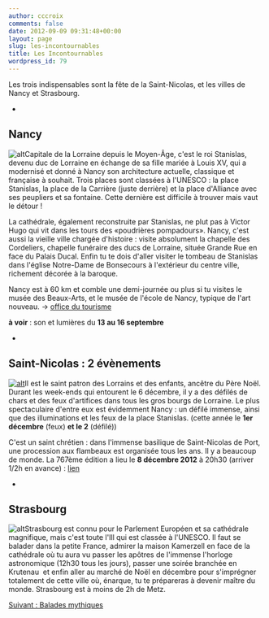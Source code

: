 ```yaml
---
author: cccroix
comments: false
date: 2012-09-09 09:31:48+00:00
layout: page
slug: les-incontournables
title: Les Incontournables
wordpress_id: 79
---
```


Les trois indispensables sont la fête de la Saint-Nicolas, et les villes de Nancy et Strasbourg.



	
  * 


## **Nancy**





![alt](http://www.linternaute.com/sortir/magazine/photo/nancy/image/place-stanislas-227948.jpg)Capitale de la Lorraine depuis le Moyen-Âge, c'est le roi Stanislas, devenu duc de Lorraine en échange de sa fille mariée à Louis XV, qui a modernisé et donné à Nancy son architecture actuelle, classique et française à souhait. Trois places sont classées à l'UNESCO : la place Stanislas, la place de la Carrière (juste derrière) et la place d'Alliance avec ses peupliers et sa fontaine. Cette dernière est difficile à trouver mais vaut le détour !

La cathédrale, également reconstruite par Stanislas, ne plut pas à Victor Hugo qui vit dans les tours des «poudrières pompadours». Nancy, c'est aussi la vieille ville chargée d'histoire : visite absolument la chapelle des Cordeliers, chapelle funéraire des ducs de Lorraine, située Grande Rue en face du Palais Ducal. Enfin tu te dois d'aller visiter le tombeau de Stanislas dans l'église Notre-Dame de Bonsecours à l'extérieur du centre ville, richement décorée à la baroque.

Nancy est à 60 km et comble une demi-journée ou plus si tu visites le musée des Beaux-Arts, et le musée de l'école de Nancy, typique de l'art nouveau.
-> [office du tourisme](http://www.nancy-tourisme.fr/)

**à voir** : son et lumières du **13 au 16 septembre**



	
  * 


## Saint-Nicolas : 2 évènements





[![alt](http://cccroixmetz.files.wordpress.com/2012/09/procession-saint-nicolas171.jpeg)](http://cccroixmetz.files.wordpress.com/2012/09/procession-saint-nicolas171.jpeg)Il est le saint patron des Lorrains et des enfants, ancêtre du Père Noël. Durant les week-ends qui entourent le 6 décembre, il y a des défilés de chars et des feux d'artifices dans tous les gros bourgs de Lorraine. Le plus spectaculaire d'entre eux est évidemment Nancy : un défilé immense, ainsi que des illuminations et les feux de la place Stanislas. (cette année le **1er décembre** (feux) **et le 2** (défilé))

C'est un saint chrétien : dans l'immense basilique de Saint-Nicolas de Port, une procession aux flambeaux est organisée tous les ans. Il y a beaucoup de monde. La 767ème édition a lieu le **8 décembre 2012** à 20h30 (arriver 1/2h en avance) : [lien](http://paroisse.stnicolas.free.fr/)



	
  * 


## **Strasbourg**





![alt](http://upload.wikimedia.org/wikipedia/commons/thumb/1/10/Strasbourg_Cathedral_inside.jpg/220px-Strasbourg_Cathedral_inside.jpg)Strasbourg est connu pour le Parlement Européen et sa cathédrale magnifique, mais c'est toute l'Ill qui est classée à l'UNESCO. Il faut se balader dans la petite France, admirer la maison Kamerzell en face de la cathédrale où tu aura vu passer les apôtres de l'immense l'horloge astronomique (12h30 tous les jours), passer une soirée branchée en Krutenau  et enfin aller au marché de Noël en décembre pour s'imprégner totalement de cette ville où, énarque, tu te prépareras à devenir maître du monde.
Strasbourg est à moins de 2h de Metz.


[Suivant : Balades mythiques](http://cccroixmetz.wordpress.com/idees-lorraine-alsace/balades-mythiques/)
